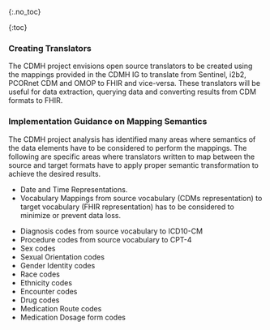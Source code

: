 {:.no_toc}

<!-- TOC  the css styling for this is \pages\assets\css\project.css under 'markdown-toc'-->

{:toc}


### Creating Translators

The CDMH project envisions open source translators to be created using the mappings provided in the CDMH IG to translate from Sentinel, i2b2, PCORnet CDM and OMOP to FHIR and vice-versa. These translators will be useful for data extraction, querying data and converting results from CDM formats to FHIR.

### Implementation Guidance on Mapping Semantics

The CDMH project analysis has identified many areas where semantics of the data elements have to be considered to perform the mappings. The following are specific areas where translators written to map between the source and target formats have to apply proper semantic transformation to achieve the desired results. 
* Date and Time Representations.
* Vocabulary Mappings from source vocabulary (CDMs representation) to target vocabulary (FHIR representation) has to be considered to minimize or prevent data loss. 
- Diagnosis codes from source vocabulary to ICD10-CM
- Procedure codes from source vocabulary to CPT-4
- Sex codes
- Sexual Orientation codes
- Gender Identity codes
- Race codes
- Ethnicity codes
- Encounter codes
- Drug codes
- Medication Route codes
- Medication Dosage form codes
